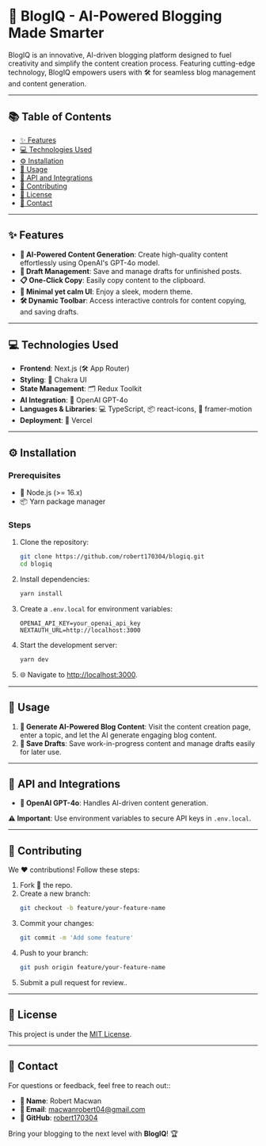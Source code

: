 # 📝 BlogIQ - AI-Powered Blogging Made Smarter

BlogIQ is an innovative, AI-driven blogging platform designed to fuel creativity and simplify the content creation process. Featuring cutting-edge technology, BlogIQ empowers users with 🛠️ for seamless blog management and content generation.

---

## 📚 Table of Contents

- [✨ Features](#features)
- [💻 Technologies Used](#technologies-used)
- [⚙️ Installation](#installation)
- [🚀 Usage](#usage)
- [🔗 API and Integrations](#api-and-integrations)
- [🤝 Contributing](#contributing)
- [📜 License](#license)
- [📧 Contact](#contact)

---

## ✨ Features

- **🤖 AI-Powered Content Generation**: Create high-quality content effortlessly using OpenAI's GPT-4o model.
- **📝 Draft Management**: Save and manage drafts for unfinished posts.
- **📋 One-Click Copy**: Easily copy content to the clipboard.
- **🌙 Minimal yet calm UI**: Enjoy a sleek, modern theme.
- **🛠️ Dynamic Toolbar**: Access interactive controls for content copying, and saving drafts.

---

## 💻 Technologies Used

- **Frontend**: Next.js (🛠️ App Router)
- **Styling**: 🎨 Chakra UI
- **State Management**: 🗂️ Redux Toolkit
- **AI Integration**: 🤖 OpenAI GPT-4o
- **Languages & Libraries**: 💻 TypeScript, 📦 react-icons, 🎥 framer-motion
- **Deployment**: 🚀 Vercel

---

## ⚙️ Installation

### Prerequisites

- 🧩 Node.js (>= 16.x)
- 📦 Yarn package manager

### Steps

1. Clone the repository:
   ```bash
   git clone https://github.com/robert170304/blogiq.git
   cd blogiq
   ```
2. Install dependencies:
   ```bash
   yarn install
   ```
3. Create a `.env.local` for environment variables:
   ```env
   OPENAI_API_KEY=your_openai_api_key
   NEXTAUTH_URL=http://localhost:3000
   ```
4. Start the development server:
   ```bash
   yarn dev
   ```
5. 🌐 Navigate to [http://localhost:3000](http://localhost:3000).

---

## 🚀 Usage

1. **🧠 Generate AI-Powered Blog Content**: Visit the content creation page, enter a topic, and let the AI generate engaging blog content.
2. **💾 Save Drafts**: Save work-in-progress content and manage drafts easily for later use.

---

## 🔗 API and Integrations

- **🤖 OpenAI GPT-4o**: Handles AI-driven content generation.

**⚠️ Important**: Use environment variables to secure API keys in `.env.local`.

---

## 🤝 Contributing

We ❤️ contributions! Follow these steps:

1. Fork 🍴 the repo.
2. Create a new branch:
   ```bash
   git checkout -b feature/your-feature-name
   ```
3. Commit your changes:
   ```bash
   git commit -m 'Add some feature'
   ```
4. Push to your branch:
   ```bash
   git push origin feature/your-feature-name
   ```
5. Submit a pull request for review..

---

## 📜 License

This project is under the [MIT License](LICENSE).

---

## 📧 Contact

For questions or feedback, feel free to reach out::

- **👤 Name**: Robert Macwan
- **📧 Email**: [macwanrobert04@gmail.com](mailto:macwanrobert04@gmail.com)
- **🐙 GitHub**: [robert170304](https://github.com/robert170304)

Bring your blogging to the next level with **BlogIQ**! 🏆
